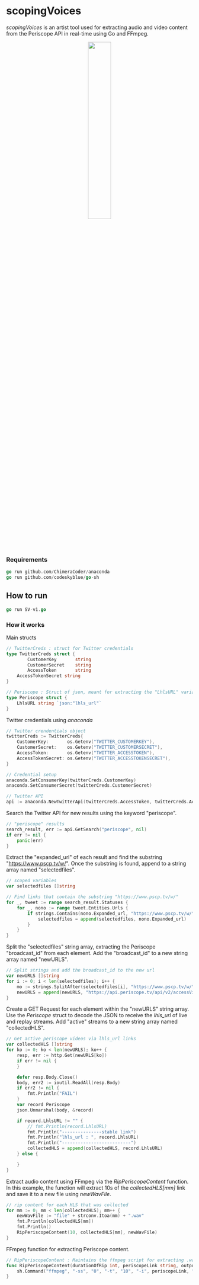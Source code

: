 # scopingVoices
*scopingVoices* is an artist tool used for extracting audio and video content from the Periscope API in real-time using Go and FFmpeg.

<p align="center">
  <img width="35%" height="35%" src="https://storage.googleapis.com/gopherizeme.appspot.com/gophers/023d0f8dfc16d75c30b7409a8bd9883a0fd678b7.png"/>
</p>

### Requirements
``` go
go run github.com/ChimeraCoder/anaconda
go run github.com/codeskyblue/go-sh
```

## How to run 
``` go
go run SV-v1.go
```

### How it works

Main structs
``` go
// TwitterCreds : struct for Twitter credentials
type TwitterCreds struct {
    	CustomerKey       string
    	CustomerSecret    string
    	AccessToken       string
	AccessTokenSecret string
}

// Periscope : Struct of json, meant for extracting the "LhlsURL" variable
type Periscope struct {
	LhlsURL string `json:"lhls_url"`
}
```

Twitter credentials using *anaconda*
``` go
// Twitter crendentials object
twitterCreds := TwitterCreds{
	CustomerKey:       os.Getenv("TWITTER_CUSTOMERKEY"),
	CustomerSecret:    os.Getenv("TWITTER_CUSTOMERSECRET"),
	AccessToken:       os.Getenv("TWITTER_ACCESSTOKEN"),
	AccessTokenSecret: os.Getenv("TWITTER_ACCESSTOKENSECRET"),
}

// Credential setup
anaconda.SetConsumerKey(twitterCreds.CustomerKey)
anaconda.SetConsumerSecret(twitterCreds.CustomerSecret)

// Twitter API
api := anaconda.NewTwitterApi(twitterCreds.AccessToken, twitterCreds.AccessTokenSecret)
```

Search the Twitter API for new results using the keyword "periscope".
``` go
// "periscope" results
search_result, err := api.GetSearch("periscope", nil)
if err != nil {
	panic(err)
}
```

Extract the "expanded_url" of each result and find the substring "https://www.pscp.tv/w/". Once the substring is found, append to a string array named "selectedfiles".
``` go
// scoped variables
var selectedfiles []string

// Find links that contain the substring "https://www.pscp.tv/w/"
for _, tweet := range search_result.Statuses {
	for _, nono := range tweet.Entities.Urls {
		if strings.Contains(nono.Expanded_url, "https://www.pscp.tv/w/") {
			selectedfiles = append(selectedfiles, nono.Expanded_url)
		}
	}
}
```


Split the "selectedfiles" string array, extracting the Periscope "broadcast_id" from each element. Add the "broadcast_id" to a new string array named "newURLS".
``` go
// Split strings and add the broadcast_id to the new url
var newURLS []string
for i := 0; i < len(selectedfiles); i++ {
	mo := strings.SplitAfter(selectedfiles[i], "https://www.pscp.tv/w/")
	newURLS = append(newURLS, "https://api.periscope.tv/api/v2/accessVideoPublic?broadcast_id="+mo[1])
}
```


Create a GET Request for each element within the "newURLS" string array. Use the *Periscope* struct to decode the JSON to receive the *lhls_url* of live and replay streams. Add "active" streams to a new string array named "collectedHLS".
``` go
// Get active periscope videos via lhls_url links
var collectedHLS []string
for ko := 0; ko < len(newURLS); ko++ {
	resp, err := http.Get(newURLS[ko])
	if err != nil {
	}

	defer resp.Body.Close()
	body, err2 := ioutil.ReadAll(resp.Body)
	if err2 != nil {
		fmt.Println("FAIL")
	}
	var record Periscope
	json.Unmarshal(body, &record)

	if record.LhlsURL != "" {
		// fmt.Println(record.LhlsURL)
		fmt.Println("---------------stable link")
		fmt.Println("lhls_url : ", record.LhlsURL)
		fmt.Println("--------------------------")
		collectedHLS = append(collectedHLS, record.LhlsURL)
	} else {

	}
}
```

Extract audio content using FFmpeg via the *RipPeriscopeContent* function. In this example, the function will extract 10s of the *collectedHLS[mm]* link and save it to a new file using *newWavFile*.
``` go
// rip content for each HLS that was collected
for mm := 0; mm < len(collectedHLS); mm++ {
	newWavFile := "file" + strconv.Itoa(mm) + ".wav"
	fmt.Println(collectedHLS[mm])
	fmt.Println()
	RipPeriscopeContent(10, collectedHLS[mm], newWavFile)
}
```

FFmpeg function for extracting Periscope content.
``` go
// RipPeriscopeContent : Maintains the ffmpeg script for extracting .wav files from the Periscope stream
func RipPeriscopeContent(durationOfRip int, periscopeLink string, outputFile string) {
	sh.Command("ffmpeg", "-ss", "0", "-t", "10", "-i", periscopeLink, "-strict", "-2", "-ac", "1", outputFile, "-nostdin", "-nostats").Run()
}

